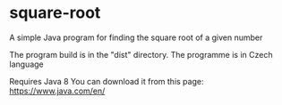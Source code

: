 # square-root
A simple Java program for finding the square root of a given number

The program build is in the "dist" directory.
The programme is in Czech language

Requires Java 8
You can download it from this page: https://www.java.com/en/
